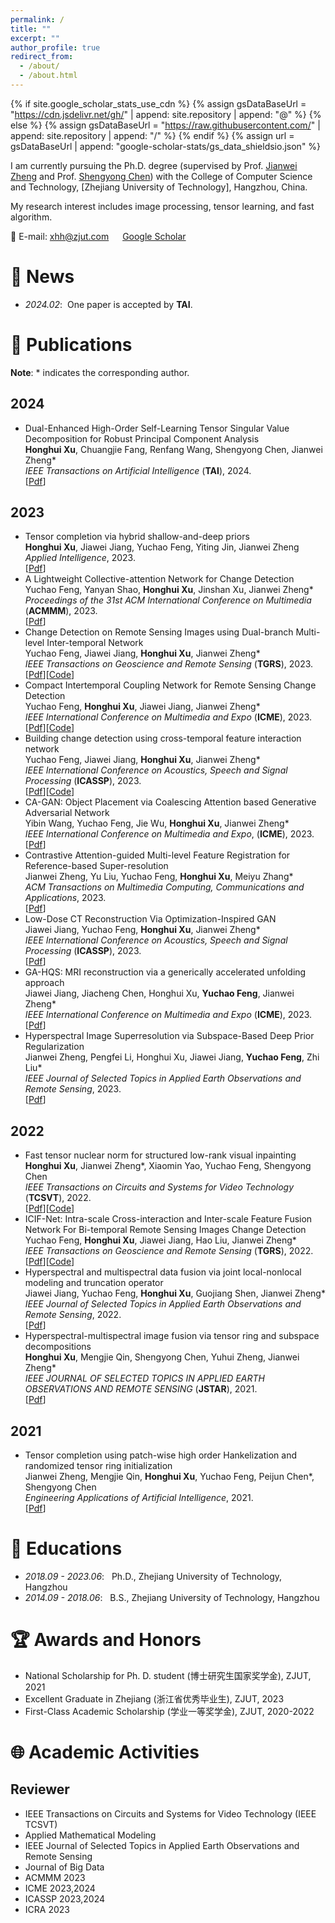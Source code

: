 ```yaml
---
permalink: /
title: ""
excerpt: ""
author_profile: true
redirect_from: 
  - /about/
  - /about.html
---
```


{% if site.google_scholar_stats_use_cdn %}
{% assign gsDataBaseUrl = "https://cdn.jsdelivr.net/gh/" | append: site.repository | append: "@" %}
{% else %}
{% assign gsDataBaseUrl = "https://raw.githubusercontent.com/" | append: site.repository | append: "/" %}
{% endif %}
{% assign url = gsDataBaseUrl | append: "google-scholar-stats/gs_data_shieldsio.json" %}

<span class='anchor' id='about-me'></span>

I am currently pursuing the Ph.D. degree (supervised by Prof. [Jianwei Zheng](https://github.com/ZhengJianwei2/) and Prof. [Shengyong Chen](https://cs.tjut.edu.cn/info/1211/1408.htm)) with the College of Computer Science and Technology, [Zhejiang University of Technology], Hangzhou, China.


My research interest includes image processing, tensor learning, and fast algorithm. 

📧 E-mail: <xhh@zjut.com> &emsp; [Google Scholar](https://scholar.google.com.hk/citations?user=_cZgJawAAAAJ&hl=zh-CN&oi=sra)

# 🔔 News
- *2024.02*: &nbsp;One paper is accepted by <b>TAI</b>.

# 📄 Publications 
<b>Note</b>: \* indicates the corresponding author. 
## 2024
- Dual-Enhanced High-Order Self-Learning Tensor Singular Value Decomposition for Robust Principal Component Analysis<br>
<b>Honghui Xu</b>, Chuangjie Fang, Renfang Wang, Shengyong Chen, Jianwei Zheng\* <br>
*IEEE Transactions on Artificial Intelligence* (<b>TAI</b>), 2024. <br> [[Pdf](https://ieeexplore.ieee.org/document/10460263/)]

## 2023
- Tensor completion via hybrid shallow-and-deep priors<br>
<b>Honghui Xu</b>, Jiawei Jiang, Yuchao Feng, Yiting Jin, Jianwei Zheng <br>
*Applied Intelligence*, 2023. <br> [[Pdf](https://link.springer.com/article/10.1007/s10489-022-04331-4)]
- A Lightweight Collective-attention Network for Change Detection<br>
Yuchao Feng, Yanyan Shao, <b>Honghui Xu</b>, Jinshan Xu, Jianwei Zheng\* <br>
*Proceedings of the 31st ACM International Conference on Multimedia* (<b>ACMMM</b>), 2023. <br> [[Pdf](https://dl.acm.org/doi/abs/10.1145/3581783.3613773/)]
- Change Detection on Remote Sensing Images using Dual-branch Multi-level Inter-temporal Network<br>
Yuchao Feng, Jiawei Jiang, <b>Honghui Xu</b>, Jianwei Zheng\* <br>
*IEEE Transactions on Geoscience and Remote Sensing* (<b>TGRS</b>), 2023. <br> [[Pdf](https://ieeexplore.ieee.org/abstract/document/10034787/)][[Code](https://github.com/ZhengJianwei2/DMINet)]
- Compact Intertemporal Coupling Network for Remote Sensing Change Detection<br>
Yuchao Feng, <b>Honghui Xu</b>, Jiawei Jiang, Jianwei Zheng\* <br>
*IEEE International Conference on Multimedia and Expo* (<b>ICME</b>), 2023. <br> [[Pdf](https://ieeexplore.ieee.org/abstract/document/10219785/)][[Code](https://github.com/ZhengJianwei2/CICNet)]
- Building change detection using cross-temporal feature interaction network<br>
Yuchao Feng, Jiawei Jiang, <b>Honghui Xu</b>, Jianwei Zheng\* <br>
*IEEE International Conference on Acoustics, Speech and Signal Processing* (<b>ICASSP</b>), 2023. <br> [[Pdf](https://ieeexplore.ieee.org/abstract/document/10096120/)][[Code](https://github.com/ZhengJianwei2/CTFINet)]
- CA-GAN: Object Placement via Coalescing Attention based Generative Adversarial Network<br>
Yibin Wang, Yuchao Feng, Jie Wu, <b>Honghui Xu</b>, Jianwei Zheng\* <br>
*IEEE International Conference on Multimedia and Expo*, (<b>ICME</b>), 2023. <br> [[Pdf](https://ieeexplore.ieee.org/abstract/document/10219885/)]
- Contrastive Attention-guided Multi-level Feature Registration for Reference-based Super-resolution<br>
Jianwei Zheng, Yu Liu, Yuchao Feng, <b>Honghui Xu</b>, Meiyu Zhang\* <br>
*ACM Transactions on Multimedia Computing, Communications and Applications*, 2023. <br> [[Pdf](https://dl.acm.org/doi/abs/10.1145/3616495)]
- Low-Dose CT Reconstruction Via Optimization-Inspired GAN<br>
Jiawei Jiang, Yuchao Feng, <b>Honghui Xu</b>, Jianwei Zheng\* <br>
*IEEE International Conference on Acoustics, Speech and Signal Processing* (<b>ICASSP</b>), 2023. <br> [[Pdf](https://ieeexplore.ieee.org/abstract/document/10095096/)]
- GA-HQS: MRI reconstruction via a generically accelerated unfolding approach<br>
Jiawei Jiang, Jiacheng Chen, Honghui Xu, <b>Yuchao Feng</b>, Jianwei Zheng\* <br>
*IEEE International Conference on Multimedia and Expo* (<b>ICME</b>), 2023. <br> [[Pdf](https://ieeexplore.ieee.org/abstract/document/10219777/)]
- Hyperspectral Image Superresolution via Subspace-Based Deep Prior Regularization<br>
Jianwei Zheng, Pengfei Li, Honghui Xu, Jiawei Jiang, <b>Yuchao Feng</b>, Zhi Liu\* <br>
*IEEE Journal of Selected Topics in Applied Earth Observations and Remote Sensing*, 2023. <br> [[Pdf](https://ieeexplore.ieee.org/abstract/document/10054116/)]

## 2022
- Fast tensor nuclear norm for structured low-rank visual inpainting<br>
<b>Honghui Xu</b>, Jianwei Zheng\*, Xiaomin Yao, Yuchao Feng, Shengyong Chen <br>
*IEEE Transactions on Circuits and Systems for Video Technology* (<b>TCSVT</b>), 2022. <br> [[Pdf](https://ieeexplore.ieee.org/abstract/document/9381277/)][[Code](https://github.com/ZhengJianwei2/HFTNN)]
- ICIF-Net: Intra-scale Cross-interaction and Inter-scale Feature Fusion Network For Bi-temporal Remote Sensing Images Change Detection<br>
Yuchao Feng, <b>Honghui Xu</b>, Jiawei Jiang, Hao Liu, Jianwei Zheng\* <br>
*IEEE Transactions on Geoscience and Remote Sensing* (<b>TGRS</b>), 2022. <br> [[Pdf](https://ieeexplore.ieee.org/abstract/document/9759285/)][[Code](https://github.com/ZhengJianwei2/ICIF-Net)]
- Hyperspectral and multispectral data fusion via joint local-nonlocal modeling and truncation operator<br>
Jiawei Jiang, Yuchao Feng, <b>Honghui Xu</b>, Guojiang Shen, Jianwei Zheng\* <br>
*IEEE Journal of Selected Topics in Applied Earth Observations and Remote Sensing*, 2022. <br> [[Pdf](https://ieeexplore.ieee.org/abstract/document/9829822/)]
- Hyperspectral-multispectral image fusion via tensor ring and subspace decompositions<br>
<b>Honghui Xu</b>, Mengjie Qin, Shengyong Chen, Yuhui Zheng, Jianwei Zheng\*  <br>
*IEEE JOURNAL OF SELECTED TOPICS IN APPLIED EARTH OBSERVATIONS AND REMOTE SENSING* (<b>JSTAR</b>), 2021. <br> [[Pdf](https://ieeexplore.ieee.org/stamp/stamp.jsp?arnumber=9525254/)]

## 2021
- Tensor completion using patch-wise high order Hankelization and randomized tensor ring initialization<br>
Jianwei Zheng, Mengjie Qin, <b>Honghui Xu</b>, Yuchao Feng, Peijun Chen\*, Shengyong Chen <br>
*Engineering Applications of Artificial Intelligence*, 2021. <br> [[Pdf](https://www.sciencedirect.com/science/article/pii/S0952197621003201)]

# 📖 Educations
- *2018.09 - 2023.06*: &nbsp; Ph.D., Zhejiang University of Technology, Hangzhou
- *2014.09 - 2018.06*: &nbsp; B.S., Zhejiang University of Technology, Hangzhou

# 🏆 Awards and Honors
- National Scholarship for Ph. D. student (博士研究生国家奖学金), ZJUT, 2021
- Excellent Graduate in Zhejiang (浙江省优秀毕业生), ZJUT, 2023
- First-Class Academic Scholarship (学业一等奖学金), ZJUT, 2020-2022



# 🌐 Academic Activities

## Reviewer
- IEEE Transactions on Circuits and Systems for Video Technology (IEEE TCSVT)
- Applied Mathematical Modeling
- IEEE Journal of Selected Topics in Applied Earth Observations and Remote Sensing
- Journal of Big Data
- ACMMM 2023
- ICME 2023,2024
- ICASSP 2023,2024
- ICRA 2023

